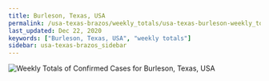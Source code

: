```yaml
---
title: Burleson, Texas, USA
permalink: /usa-texas-brazos/weekly_totals/usa-texas-burleson-weekly_totals.html
last_updated: Dec 22, 2020
keywords: ["Burleson, Texas, USA", "weekly totals"]
sidebar: usa-texas-brazos_sidebar
---
```


![Weekly Totals of Confirmed Cases for Burleson, Texas, USA](/covid_tracker/images/graphs/usa-texas-burleson-weekly_totals_graph.png)
